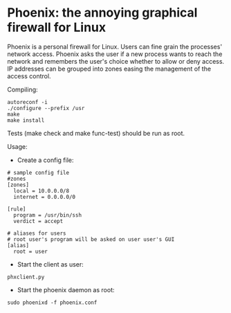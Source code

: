 Phoenix: the annoying graphical firewall for Linux
==================================================

Phoenix is a personal firewall for Linux. Users can fine grain the processes'
network access. Phoenix asks the user if a new process wants to reach the network
and remembers the user's choice whether to allow or deny access. IP addresses can
be grouped into zones easing the management of the access control.

Compiling:

``` 
autoreconf -i 
./configure --prefix /usr
make
make install
```

Tests (make check and make func-test) should be run as root.

Usage:
 * Create a config file:

```
# sample config file
#zones
[zones]
  local = 10.0.0.0/8
  internet = 0.0.0.0/0

[rule]
  program = /usr/bin/ssh
  verdict = accept

# aliases for users
# root user's program will be asked on user user's GUI
[alias]
  root = user
```

 * Start the client as user: 

 ``` phxclient.py ```

 * Start the phoenix daemon as root:

 ``` sudo phoenixd -f phoenix.conf ```

